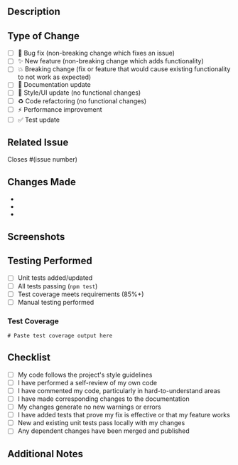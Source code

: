 ## Description

<!-- Provide a brief description of the changes in this PR -->

## Type of Change

<!-- Mark the relevant option with an "x" -->

- [ ] 🐛 Bug fix (non-breaking change which fixes an issue)
- [ ] ✨ New feature (non-breaking change which adds functionality)
- [ ] 💥 Breaking change (fix or feature that would cause existing functionality to not work as expected)
- [ ] 📝 Documentation update
- [ ] 🎨 Style/UI update (no functional changes)
- [ ] ♻️ Code refactoring (no functional changes)
- [ ] ⚡ Performance improvement
- [ ] ✅ Test update

## Related Issue

<!-- Link to the issue this PR addresses -->
Closes #(issue number)

## Changes Made

<!-- List the specific changes made in this PR -->

- 
- 
- 

## Screenshots

<!-- If applicable, add screenshots to help explain your changes -->

## Testing Performed

<!-- Describe the tests you ran to verify your changes -->

- [ ] Unit tests added/updated
- [ ] All tests passing (`npm test`)
- [ ] Test coverage meets requirements (85%+)
- [ ] Manual testing performed

### Test Coverage

```
# Paste test coverage output here
```

## Checklist

<!-- Mark completed items with an "x" -->

- [ ] My code follows the project's style guidelines
- [ ] I have performed a self-review of my own code
- [ ] I have commented my code, particularly in hard-to-understand areas
- [ ] I have made corresponding changes to the documentation
- [ ] My changes generate no new warnings or errors
- [ ] I have added tests that prove my fix is effective or that my feature works
- [ ] New and existing unit tests pass locally with my changes
- [ ] Any dependent changes have been merged and published

## Additional Notes

<!-- Add any additional notes or context about the PR here -->

